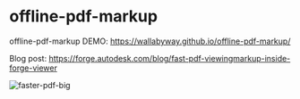 # offline-pdf-markup
offline-pdf-markup DEMO: https://wallabyway.github.io/offline-pdf-markup/

Blog post:  https://forge.autodesk.com/blog/fast-pdf-viewingmarkup-inside-forge-viewer

![faster-pdf-big](https://user-images.githubusercontent.com/440241/48883927-01dfdd00-edd7-11e8-8afc-21dc7c4ca5a3.gif)
